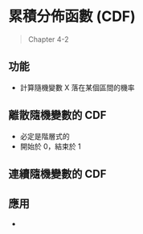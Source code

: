 # 累積分佈函數 (CDF)

> Chapter 4-2

## 功能

- 計算隨機變數 X 落在某個區間的機率

## 離散隨機變數的 CDF

- 必定是階層式的
- 開始於 0，結束於 1

## 連續隨機變數的 CDF


## 應用

- 